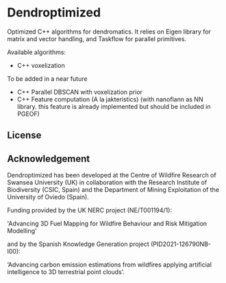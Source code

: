 
# Dendroptimized

Optimized C++ algorithms for dendromatics. 
It relies on Eigen library for matrix and vector handling, and Taskflow for parallel primitives.

Available algorithms:

 - C++ voxelization
 
To be added in a near future
 - C++ Parallel DBSCAN with voxelization prior
 - C++ Feature computation (A la jakteristics) (with nanoflann as NN library. this feature is already implemented but should be included in PGEOF)

## License

## Acknowledgement

Dendroptimized has been developed at the Centre of Wildfire Research of Swansea University (UK) in collaboration with the Research Institute of Biodiversity (CSIC, Spain) and the Department of Mining Exploitation of the University of Oviedo (Spain).

Funding provided by the UK NERC project (NE/T001194/1):

'Advancing 3D Fuel Mapping for Wildfire Behaviour and Risk Mitigation Modelling'

and by the Spanish Knowledge Generation project (PID2021-126790NB-I00):

‘Advancing carbon emission estimations from wildfires applying artificial intelligence to 3D terrestrial point clouds’.